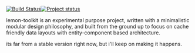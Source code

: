 [![Build Status](https://travis-ci.org/drunkenme/lemon-toolkit.svg?branch=master)](https://travis-ci.org/drunkenme/lemon-toolkit)[![Project status](https://img.shields.io/badge/status-active-brightgreen.svg)](#status)

lemon-toolkit is an experimental purpose project, written with a minimalistic modular design philosophy, and built from the ground up to focus on cache friendly data layouts with entity-component based architecture.

its far from a stable version right now, but i'll keep on making it happens.